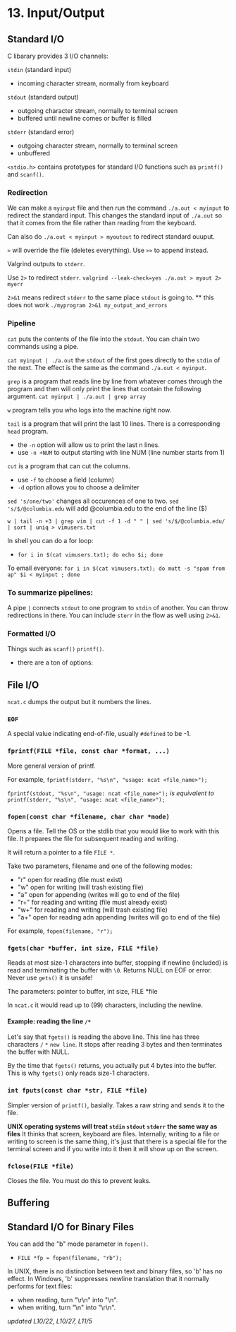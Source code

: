 # 13. Input/Output

## Standard I/O

C libarary provides 3 I/O channels:

`stdin` (standard input)
- incoming character stream, normally from keyboard

`stdout` (standard output)
- outgoing character stream, normally to terminal screen
- buffered until newline comes or buffer is filled 

`stderr` (standard error)
- outgoing character stream, normally to terminal screen
- unbuffered

`<stdio.h>` contains prototypes for standard I/O functions such as `printf()` and `scanf()`.

### Redirection

We can make a `myinput` file and then run the command `./a.out < myinput` to redirect the standard input. 
This changes the standard input of `./a.out` so that it comes from the file rather than reading from the keyboard.

Can also do `./a.out < myinput > myoutout` to redirect standard ouuput.

`>` will override the file (deletes everything). Use `>>` to append instead. 

Valgrind outputs to `stderr`.

Use `2>` to redirect `stderr`. 
`valgrind --leak-check=yes ./a.out > myout 2> myerr`

`2>&1` means redirect `stderr` to the same place `stdout` is going to. 
** this does not work `./myprogram 2>&1 my_output_and_errors`

### Pipeline

`cat` puts the contents of the file into the `stdout`. You can chain two commands using a pipe.

`cat myinput | ./a.out` the `stdout` of the first goes directly to the `stdin` of the next. 
The effect is the same as the command  `./a.out < myinput`. 

`grep` is a program that reads line by line from whatever comes through the program and then will only print the lines that contain the following argument.
`cat myinput | ./a.out | grep array`

`w` program tells you who logs into the machine right now. 

`tail` is a program that will print the last 10 lines. There is a corresponding `head` program.
- the `-n` option will allow us to print the last n lines.
- use `-n +NUM` to output starting with line NUM (line number starts from 1)

`cut` is a program that can cut the columns. 
- use `-f` to choose a field (column)
- `-d` option allows you to choose a delimiter

`sed 's/one/two'` changes all occurences of one to two.
`sed 's/$/@columbia.edu` will add @columbia.edu to the end of the line ($)

`w | tail -n +3 | grep vim | cut -f 1 -d " " | sed 's/$/@columbia.edu/ | sort | uniq > vimusers.txt`

In shell you can do a for loop:
- `for i in $(cat vimusers.txt); do echo $i; done`

To email everyone:
`for i in $(cat vimusers.txt); do mutt -s "spam from ap" $i < myinput ; done` 

### To summarize pipelines:

A pipe `|` connects `stdout` to one program to `stdin` of another.
You can throw redirections in there.
You can include `sterr` in the flow as well using `2>&1`.

### Formatted I/O

Things such as `scanf()` `printf()`.
- there are a ton of options: 

## File I/O

`ncat.c` dumps the output but it numbers the lines.

### `EOF`

A special value indicating end-of-file, usually `#defined` to be -1.

### `fprintf(FILE *file, const char *format, ...)`
More general version of printf. 

For example, 
`fprintf(stderr, "%s\n", "usage: ncat <file_name>");`

`fprintf(stdout, "%s\n", "usage: ncat <file_name>");` 
*is equivalent to*
`printf(stderr, "%s\n", "usage: ncat <file_name>");`

### `fopen(const char *filename, char char *mode)`
Opens a file. Tell the OS or the stdlib that you would like to work with this file. 
It prepares the file for subsequent reading and writing.

It will return a pointer to a file `FILE *`.

Take two parameters, filename and one of the following modes:
- "r" open for reading (file must exist)
- "w" open for writing (will trash existing file)
- "a" open for appending (writes will go to end of the file)
- "r+" for reading and writing (file must already exist)
- "w+" for reading and writing (will trash existing file)
- "a+" open for reading adn appending (writes will go to end of the file)

For example,
`fopen(filename, "r");` 

### `fgets(char *buffer, int size, FILE *file)`

Reads at most size-1 characters into buffer, stopping if newline (included) is read and terminating the buffer with `\0`. 
Returns NULL on EOF or error.
Never use `gets()` it is unsafe!

The parameters: pointer to buffer, int size, FILE *file

In `ncat.c` it would read up to (99) characters, including the newline.

#### Example: reading the line `/*`

Let's say that `fgets()` is reading the above line.
This line has three characters `/` `*` `new line`.
It stops after reading 3 bytes and then terminates the buffer with NULL.

By the time that `fgets()` returns, you actually put 4 bytes into the buffer.
This is why `fgets()` only reads size-1 characters.

### `int fputs(const char *str, FILE *file)`

Simpler version of `printf()`, basially.
Takes a raw string and sends it to the file.

**UNIX operating systems will treat `stdin` `stdout` `stderr` the same way as files**
It thinks that screen, keyboard are files. Internally, writing to a file or writing to screen is the same thing, it's just that there is a special file for the terminal screen and if you write into it then it will show up on the screen. 

### `fclose(FILE *file)`

Closes the file. You must do this to prevent leaks. 

## Buffering


## Standard I/O for Binary Files

You can add the "b" mode parameter in `fopen()`. 
- `FILE *fp = fopen(filename, "rb");`

In UNIX, there is no distinction between text and binary files, so 'b' has no effect. 
In Windows, 'b' suppresses newline translation that it normally performs for text files:
- when reading, turn "\r\n" into "\n".
- when writing, turn "\n" into "\r\n".





*updated L10/22, L10/27, L11/5*

